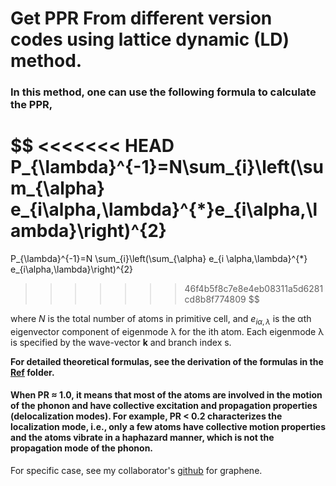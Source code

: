 # Get PPR From different version codes using lattice dynamic (LD) method.

### In this method, one can use the following formula to calculate the PPR,  

$$
<<<<<<< HEAD
P_{\lambda}^{-1}=N\sum_{i}\left(\sum_{\alpha} e_{i\alpha,\lambda}^{*}e_{i\alpha,\lambda}\right)^{2}
=======
P_{\lambda}^{-1}=N \sum_{i}\left(\sum_{\alpha} e_{i \alpha,\lambda}^{*} e_{i\alpha,\lambda}\right)^{2}
>>>>>>> 46f4b5f8c7e8e4eb08311a5d6281cd8b8f774809
$$

where *N* is the total number of atoms in primitive cell, and $e_{i\alpha,\lambda}$ is the αth eigenvector component of eigenmode λ for the ith atom. Each eigenmode λ is specified by the wave-vector **k** and branch index s. 

**For detailed theoretical formulas, see the derivation of the formulas in the [Ref](https://github.com/Tingliangstu/PPR-Phonon-Participation-Ratio/tree/main/Calculate%20from%20LD/Ref) folder.**

#### When PR ≈ 1.0, it means that most of the atoms are involved in the motion of the phonon and have collective excitation and propagation properties (delocalization modes). For example, PR < 0.2 characterizes the localization mode, i.e., only a few atoms have collective motion properties and the atoms vibrate in a haphazard manner, which is not the propagation mode of the phonon.

For specific case, see my collaborator's [github](https://github.com/hityingph/Tutorial-on-atomic-simulations/blob/main/Phonon%20Participation%20Ratios/Phonon%20Participation%20Ratios.ipynb) for graphene.

